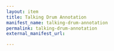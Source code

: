 ```yaml
---
layout: item
title: Talking Drum Annotation
manifest_name: talking-drum-annotation
permalink: talking-drum-annotation
external_manifest_url: 

---
```

<!-- Add an essay or interpretive material below this line,
using HTML or markdown.  Do not modify this file above this line -->

